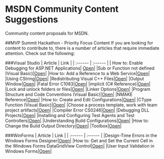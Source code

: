 # MSDN Community Content Suggestions
Community content proposals for MSDN.

##MVP Summit Hackathon - Priority Focus Content
If you are looking for content to contribute to, there is a number of articles that require immediate attention. Check out the following:

###Visual Studio
|  Article  |  Link  |
| :------ | :------ |
| How to: Enable Debugging for ASP.NET Applications| [Open](msdn-lib/How-to-Enable-Debugging-for-ASP-NET-Applications.md)|
|Sub or Function not defined (Visual Basic)|[Open](msdn-lib/Sub-or-Function-not-defined-Visual-Basic.md)|
|How to: Add a Reference to a Web Service|[Open](msdn-lib/How-to-Add-a-Reference-to-a-Web-Service.md)|
|Using CString|[Open](msdn-lib/Using-CString.md)|
|Redistributing Visual C++ Files|[Open](msdn-lib/Redistributing-Visual-C-Files.md)|
|Output Window|[Open](msdn-lib/Output-Window.md)|
|Fatal Error C1083|[Open](msdn-lib/Fatal-Error-C1083.md)|
|implicit (C# Reference)|[Open](msdn-lib/implicit-C-sharp.md)|
|Lock and unlock folders or files|[Open](msdn-lib/Lock-and-unlock-folders-or-files.md)|
|Linker Options|[Open](msdn-lib/Linker-Options.md)|
|Program Structure and Code Conventions (Visual Basic)|[Open](msdn-lib/Program-Structure-and-Code-Conventions-Visual-Basic.md)|
|NMAKE Reference|[Open](msdn-lib/nmake-reference.md)|
|How to: Create and Edit Configurations|[Open](msdn-lib/How-to-Create-and-Edit-Configurations.md)|
|CType Function (Visual Basic)|[Open](msdn-lib/CType-Function-Visual-Basic.md)|
|Choose a process template, work with team project artifacts|[Open](msdn-lib/Choose-a-process-template-work-with-team-project-artifacts.md)|
|Compiler Error CS0246|[Open](msdn-lib/Compiler-Error-CS0246.md)|
|Debugging DLL Projects|[Open](msdn-lib/Debugging-DLL-Projects.md)|
|Installing and Configuring Test Agents and Test Controllers|[Open](msdn-lib/Installing-and-Configuring-Test-Agents-and-Test-Controllers.md)|
|Understanding Build Configurations|[Open](msdn-lib/Understanding-Build-Configurations.md)|
|How to: Change the Build Output Directory|[Open](msdn-lib/How-to-Change-the-Build-Output-Directory.md)|
|Toolbox|[Open](msdn-lib/Toolbox.md)|

###WinForms
|  Article  |  Link  |
| :------ | :------ |
|Design-Time Errors in the Windows Forms Designer|[Open](msdn-lib/Design-Time-Errors-in-the-Windows-Forms-Designer.md)|
|How to: Get and Set the Current Cell in the Windows Forms DataGridView Control|[Open](msdn-lib/How-to-Get-and-Set-the-Current-Cell-in-the-Windows-Forms-DataGridView-Control.md)|
|User Input Validation in Windows Forms|[Open](msdn-lib/User-Input-Validation-in-Windows-Forms.md)|